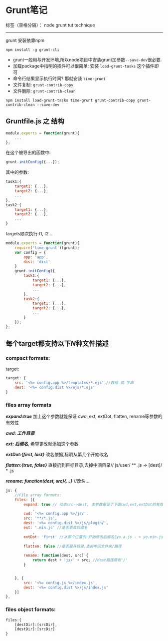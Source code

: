 # Grunt笔记

标签（空格分隔）： node grunt tut technique

---

grunt 安装依靠npm

```Shell
npm install -g grunt-cli
```

* grunt一般用与开发环境,所以node项目中安装grunt加参数`--save-dev`很必要.
* 加载package中指明的插件可以很简单: 安装 `load-grunt-tasks` 这个插件即可
* 命令行结果显示执行时间? 那就安装 `time-grunt`
* 文件复制: `grunt-contrib-copy`
* 文件删除: `grunt-contrib-clean`

```
npm install load-grunt-tasks time-grunt grunt-contrib-copy grunt-contrib-clean --save-dev

```

Gruntfile.js 之 结构
---

```JavaScript
module.exports = function(grunt){
    ...
};
```

在这个被导出的函数中:

```JavaScript
grunt.initConfig({...}); 
```

其中的参数:

```JavaScript
task1:{
    target1: {...},
    target2: {...},
    ...
},
task2:{
    target1: {...},
    target2: {...},
    ...
}
```

targets顺次执行:t1, t2...

```JavaScript
module.exports = function(grunt){
    require('time-grunt')(grunt);
    var config = {
        app: 'app',
        dist: 'dist'
    }
    grunt.initConfig({
        task1:{
            target1: {...},
            target2: {...},
            ...
        },
        task2:{
            target1: {...},
            target2: {...},
            ...
        }
    }); 
};
```

## 每个target都支持以下***N***种文件描述


### compact formats:

target:

```JavaScript
target: {
    src: '<%= config.app %>/templates/*.ejs',//数组 或 字串
    dest: '<%= config.dist %>/ejs/*.ejs'
}
```

### files array formats


***expand:true*** 加上这个参数就能保证 cwd, ext, extDot, flatten, rename等参数的有效性

***cwd: 工作目录***

***ext: 后缀名***, 希望更改就添加这个参数

***extDot:{first, last}*** 改名依据,标明从第几个开始改名

***flatten:{true, false}*** 直接扔到目标目录,去掉中间目录// js/user/ ** .js -> [dest]/ * .js

***rename: function(dest, src){...}*** //改名...

```JavaScript
js: {
    //File array formats:
    files: [{
        expand: true // 动态src->dest, 本参数保证了下面cwd,ext,extDot的有效性
            ,
        cwd: '<%= config.app %>/js/',
        src: '**/*.js',
        dest: '<%= config.dist %>/js/plugin/',
        ext: '.min.js' //是否更改后缀名
            ,
        extDot: 'first' //从那个位置的.开始修改后缀名{yo.a.js - > yo.min.js}
            ,
        flatten: false //是否展开目录,去掉中间文件夹/路径 
            ,
        rename: function(dest, src) {
            return dest + 'js/' + src; //dest路径带有'/'
        }


    }, {
        src: '<%= config.js %>/index.js',
        dest: '<%= config.dist %>/js/index.js'
    }]
},
```

### files object formats:


```JavaScript
files:{
    [destDir]:[srcDir],
    [destDir]:[srcDir]  
}
```




































